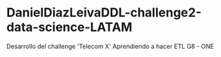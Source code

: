 # DanielDiazLeivaDDL-challenge2-data-science-LATAM
Desarrollo del challenge 'Telecom X' Aprendiendo a hacer ETL G8 - ONE
